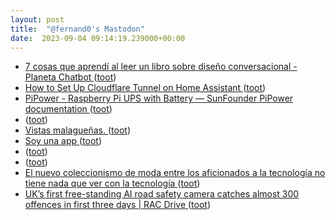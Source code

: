 ```yaml
---
layout: post
title:  "@fernand0's Mastodon"
date:  2023-09-04 09:14:19.239000+00:00
---
```

*  [7 cosas que aprendí al leer un libro sobre diseño conversacional - Planeta Chatbot ](https://planetachatbot.com/cosas-que-aprendi-leyendo-libro-sobre-diseno-conversacional) ([toot](https://mastodon.social/@fernand0/111006112758403774))
*  [How to Set Up Cloudflare Tunnel on Home Assistant  ](https://pimylifeup.com/cloudflare-tunnel-on-home-assistant/) ([toot](https://mastodon.social/@fernand0/111005988403336092))
*  [PiPower - Raspberry Pi UPS with Battery — SunFounder PiPower  documentation ](https://docs.sunfounder.com/projects/pipower-v2/en/latest) ([toot](https://mastodon.social/@fernand0/111005615003219107))
*  [ ](https://mastodon.social/@pjorge) ([toot](https://mastodon.social/@fernand0/111002603714235829))
*  [Vistas malagueñas. ](https://avecesunafoto.wordpress.com/2023/09/03/vistas-malaguenas) ([toot](https://mastodon.social/@fernand0/111002396875288135))
*  [Soy una app  ](https://www.20minutos.es/noticia/5167762/0/soy-una-app/) ([toot](https://mastodon.social/@fernand0/111002371013049077))
*  [ ](https://mastodon.social/@pjorge) ([toot](https://mastodon.social/@fernand0/111002187581803614))
*  [ ](https://mastodon.social/users/fernand0/statuses/111002185858476987/activity) ([toot](https://mastodon.social/users/fernand0/statuses/111002185858476987/activity))
*  [El nuevo coleccionismo de moda entre los aficionados a la tecnología no tiene nada que ver con la tecnología ](https://www.xataka.com/componentes/cajas-productos-tecnologicos-se-han-convertido-nueva-forma-coleccionismo-ganar-diner) ([toot](https://mastodon.social/@fernand0/111002163677415685))
*  [UK’s first free-standing AI road safety camera catches almost 300 offences in first three days \| RAC Drive ](https://www.rac.co.uk/drive/news/motoring-news/uks-first-free-standing-ai-road-safety-camera) ([toot](https://mastodon.social/@fernand0/111001989665202236))
